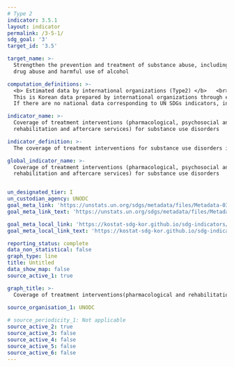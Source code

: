 ```yaml
---
# Type 2
indicator: 3.5.1
layout: indicator
permalink: /3-5-1/
sdg_goal: '3'
target_id: '3.5'

target_name: >-
  Strengthen the prevention and treatment of substance abuse, including narcotic
  drug abuse and harmful use of alcohol

computation_definitions: >-
  <b> Estimated data by international organizations (Type2) </b>   <br>
  This is Korean data prepared by international organizations through estimation and modeling. <br>
  If there are no national data corresponding to UN SDGs indicators, international data are available for monitoring.

indicator_name: >-
  Coverage of treatment interventions (pharmacological, psychosocial and
  rehabilitation and aftercare services) for substance use disorders

indicator_definition: >-
  The coverage of treatment interventions for substance use disorders is defined as The proportion of population with substance use disorders who received treatment in a year. 

global_indicator_name: >-
  Coverage of treatment interventions (pharmacological, psychosocial and
  rehabilitation and aftercare services) for substance use disorders


un_designated_tier: I
un_custodian_agency: UNODC
goal_meta_link: 'https://unstats.un.org/sdgs/metadata/files/Metadata-03-05-01.pdf'
goal_meta_link_text: 'https://unstats.un.org/sdgs/metadata/files/Metadata-03-05-01.pdf'

goal_meta_local_link: 'https://kostat-sdg-kor.github.io/sdg-indicators/public/data/Metadata-03-05-01_ENG.pdf'
goal_meta_local_link_text: 'https://kostat-sdg-kor.github.io/sdg-indicators/public/data/Metadata-03-05-01_ENG.pdf'

reporting_status: complete
data_non_statistical: false
graph_type: line
title: Untitled
data_show_map: false
source_active_1: true

graph_title: >-
  Coverage of treatment interventions(pharmacological and rehabilitation and aftercare services) for substance use disorders(%)
  
source_organisation_1: UNODC

# source_periodicity_1: Not applicable
source_active_2: true
source_active_3: false
source_active_4: false
source_active_5: false
source_active_6: false
---
```

